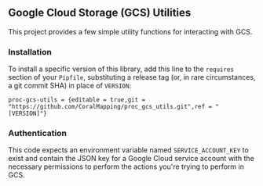 ## Google Cloud Storage (GCS) Utilities
This project provides a few simple utility functions for interacting with GCS.

### Installation
To install a specific version of this library, add this line to the `requires` section of your `Pipfile`, substituting a release tag (or, in rare circumstances, a git commit SHA) in place of `VERSION`:

```
proc-gcs-utils = {editable = true,git = "https://github.com/CoralMapping/proc_gcs_utils.git",ref = "[VERSION]"}
```

### Authentication
This code expects an environment variable named `SERVICE_ACCOUNT_KEY` to exist and contain the JSON key for a Google Cloud service account with the necessary permissions to perform the actions you're trying to perform in GCS.

